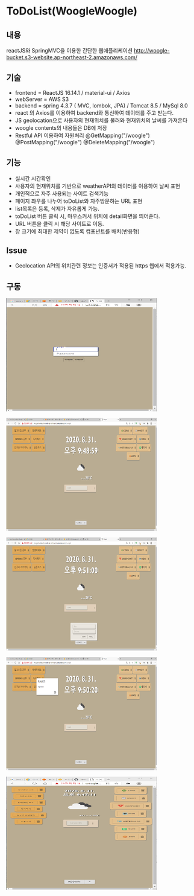 # ToDoList(WoogleWoogle)
## 내용
reactJS와 SpringMVC을 이용한 간단한 웹애플리케이션
http://woogle-bucket.s3-website.ap-northeast-2.amazonaws.com/

## 기술
 * frontend = ReactJS 16.14.1 / material-ui / Axios
 * webServer = AWS S3
 * backend = spring 4.3.7 ( MVC, lombok, JPA) / Tomcat 8.5 / MySql 8.0
 * react 의 Axios를 이용하여 backend와 통신하여 데이터를 주고 받는다.
 * JS geolocation으로 사용자의 현재위치를 불러와 현재위치의 날씨를 가져온다 
 * woogle contents의 내용들은 DB에 저장 
 * Restful API 이용하여 자원처리 @GetMapping("/woogle") @PostMapping("/woogle") @DeleteMapping("/woogle")
## 기능
 * 실시간 시간확인
 * 사용자의 현재위치를 기반으로 weatherAPI의 데이터를 이용하여 날씨 표현
 * 개인적으로 자주 사용되는 사이트 검색기능
 * 페이지 좌우를 나누어 toDoList와 자주방문하는 URL 표현
 * list목록은 등록, 삭제가 자유롭게 가능.
 * toDoList 버튼 클릭 시, 마우스커서 위치에 detail화면을 띄어준다.
 * URL 버튼을 클릭 시 해당 사이트로 이동.
 * 창 크기에 최대한 제약이 없도록 컴포넌트를 배치(반응형)     
## Issue
 * Geolocation API의 위치관련 정보는 인증서가 적용된 https 웹에서 적용가능.
## 구동
<img src="woogleShot/main.PNG" width="400" height="300"></img>

<img src="woogleShot/main2.PNG" width="400" height="300"></img>

<img src="woogleShot/add.PNG" width="400" height="300"></img>

<img src="woogleShot/detail.PNG" width="400" height="300"></img>

<img src="woogleShot/smallWin.PNG" width="400" height="300"></img>

